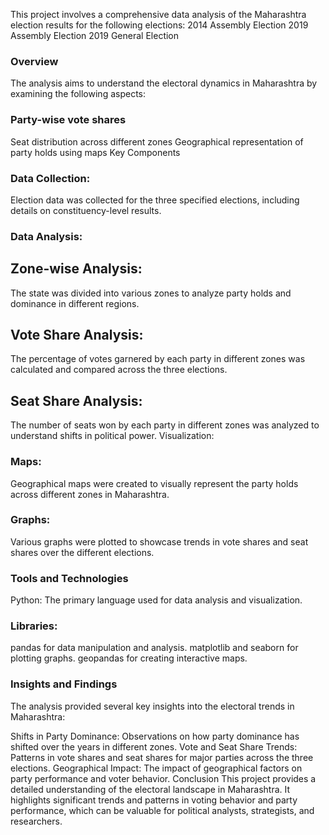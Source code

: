 This project involves a comprehensive data analysis of the Maharashtra election results for the following elections:
2014 Assembly Election
2019 Assembly Election
2019 General Election
### Overview
  The analysis aims to understand the electoral dynamics in Maharashtra by examining the following aspects:

### Party-wise vote shares
Seat distribution across different zones
Geographical representation of party holds using maps
Key Components
### Data Collection: 
Election data was collected for the three specified elections, including details on constituency-level results.

### Data Analysis:

## Zone-wise Analysis: 
The state was divided into various zones to analyze party holds and dominance in different regions.
## Vote Share Analysis: 
The percentage of votes garnered by each party in different zones was calculated and compared across the three elections.
## Seat Share Analysis: 
The number of seats won by each party in different zones was analyzed to understand shifts in political power.
Visualization:

### Maps: 
Geographical maps were created to visually represent the party holds across different zones in Maharashtra.
### Graphs: 
Various graphs were plotted to showcase trends in vote shares and seat shares over the different elections.
### Tools and Technologies
Python: The primary language used for data analysis and visualization.

### Libraries:
pandas for data manipulation and analysis.
matplotlib and seaborn for plotting graphs.
geopandas for creating interactive maps.

### Insights and Findings
The analysis provided several key insights into the electoral trends in Maharashtra:

Shifts in Party Dominance: Observations on how party dominance has shifted over the years in different zones.
Vote and Seat Share Trends: Patterns in vote shares and seat shares for major parties across the three elections.
Geographical Impact: The impact of geographical factors on party performance and voter behavior.
Conclusion
This project provides a detailed understanding of the electoral landscape in Maharashtra. It highlights significant trends and patterns in voting behavior and party performance, which can be valuable for political analysts, strategists, and researchers.
